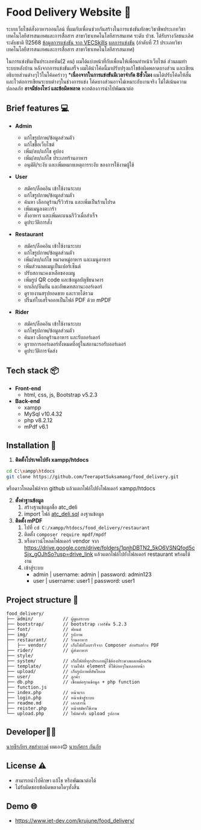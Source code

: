 # Food Delivery Website 🛵
ระบบเว็บไซต์สั่งอาหารออนไลน์ ที่ผมกับเพื่อนช่วยกันสร้างในการแข่งขันทักษะวิชาชีพประเภทวิชาเทคโนโลยีสารสนเทศและการสื่อสาร สาขาวิชาเทคโนโลยีสารสนเทศ ระดับ ปวช. ได้รับรางวัลชนะเลิศระดับชาติ ปี2568
[ข้อมูลการแข่งขัน จาก VECSkills](http://www2.chainat.ac.th/vecskills/pages/level1_contest_list_detail.php?c_id=1383016201&lh_id=1&st_id=5&sma_id=7&smi_id=1&sl_id=1)
[ผลการแข่งขัน](http://www2.chainat.ac.th/vecskills/pages/level1_contest_trophy2.php) (ลำดับที่ 7.1 ประเภทวิชาเทคโนโลยีสารสนเทศและการสื่อสาร สาขาวิชาเทคโนโลยีสารสนเทศ)

ในการแข่งขันเป็นประเภททีม(2 คน) ผมได้แบ่งหน้าที่กับเพื่อนให้เพื่อนทำหน้าเว็บไซต์ ส่วนผมทำระบบหลังบ้าน หลังจากการแข่งขันเสร็จ ผมได้นำโค้ดนี้มาปรับปรุงแก้ไขข้อผิดพลาดบางส่วน และเขียนอธิบายส่วนต่างๆไว้ในโค้ดคร่าวๆ
***เนื่องจากในการแข่งขันมีเวลาจำกัด 8ชั่วโมง** ผมได้ปรับโค้ดให้สั้นและไวต่อการเขียนระบบต่างๆในช่วงการแข่ง โค้ดบางส่วนอาจไม่เหมาะกับงานจริง ไม่ได้เน้นความปลอดภัย **อาจมีช่องโหว่ และข้อผิดพลาด** หากต้องการนำไปพัฒณาต่อ

## Brief features 💻
- **Admin**
  - แก้ไขรูปภาพ/ข้อมูลส่วนตัว
  - แก้ไขชื่อเว็บไซต์
  - เพิ่ม/ลบ/แก้ไข คูปอง
  - เพิ่ม/ลบ/แก้ไข ประเภทร้านอาหาร
  -  อนุมัติ/ระงับ และเพิ่มหมายเหตุการระงับ ของการใช้งานผู้ใช้

- **User**
  - สมัคร/ล็อคอิน เข้าใช้งานระบบ
  - แก้ไขรูปภาพ/ข้อมูลส่วนตัว
  - ค้นหา เลือกดูร้าน/รีวิวร้าน และเพิ่มเป็นร้านโปรด
  - เพิ่มเมนูลงตะกร้า 
  - สั่งอาหาร และเพิ่มคะแนนรีวิวเมื่อสำเร็จ
  - ดูประวัติการสั่ง

- **Restaurant**
  - สมัคร/ล็อคอิน เข้าใช้งานระบบ
  - แก้ไขรูปภาพ/ข้อมูลส่วนตัว
  - เพิ่ม/ลบ/แก้ไข หมวดหมู่อาหาร และเมนูอาหาร
  - เพิ่มส่วนลดเมนูเป็นเปอร์เซ็นต์
  - ปรับสถานะคงเหลือของเมนู
  - เพิ่มรูป QR code และข้อมูลบัญชีธนาคาร
  - ยกเลิก/ยืนยัน และอัพเดทสถานะออร์เดอร์
  - ดูรายงานสรุปยอดขาย และรายได้รวม
  - ปริ้นท์ใบเสร็จออกเป็นไฟล์ PDF ด้วย mPDF

- **Rider**
  - สมัคร/ล็อคอิน เข้าใช้งานระบบ
  - แก้ไขรูปภาพ/ข้อมูลส่วนตัว
  - ค้นหา เลือกดูร้านอาหาร และรับออร์เดอร์
  - ดูรายการออร์เดอร์ทั้งหมดที่อยู่ในสถานะรอรับออร์เดอร์
  - ดูประวัติการจัดส่ง

## Tech stack 📦
- **Front-end**
  - html, css, js, Bootstrap v5.2.3
- **Back-end**
  - xampp
  - MySql v10.4.32
  - php v8.2.12 
  - mPdf v6.1


## Installation 🔧
1. **ติดตั้งโปรเจคไปยัง xampp/htdocs**
``` bash
cd C:\xampp\htdocs
git clone https://github.com/TeerapatSuksamang/food_delivery.git 
```
หรือดาวโหลดไฟล์จาก github แล้วแตกไฟล์ไปยังโฟลเดอร์ xampp/htdocs

2. **ตั้งค่าฐานข้อมูล**
   1. สร้างฐานข้อมูลชื่อ atc_deli
   2. import ไฟล์ [atc_deli.sql](https://github.com/TeerapatSuksamang/food_delivery/blob/main/atc_deli.sql) ลงฐานข้อมูล
3. **ติดตั้ง mPDF**
   1. ไปที่ ``cd C:/xampp/htdocs/food_delivery/restaurant``
   2. ติดตั้ง ``composer require mpdf/mpdf``
   3. หรือดาวน์โหลดโฟลเดอร์ vendor จาก https://drive.google.com/drive/folders/1pnhDBTN2_5kO6VSNQfod5cSjx_gOJhSo?usp=drive_link แล้วแตกไฟล์ไปยังโฟลเดอร์ restaurant พร้อมใช้งาน
   4.  เข้าสู่ระบบ
		- admin | username: admin | password: admin123
		- user | username: user1 | password: user1

##  Project structure 📂
```
food_delivery/
├── admin/           // ผู้ดูแลระบบ
├── bootstrap/       // bootstrap เวอร์ชั่น 5.2.3
├── font/            // ฟอนต์
├── img/             // รูปภาพ
├── restaurant/      // ร้านอาหาร
│   ├── vendor/      // เก็บไฟล์ไลบรารีจาก Composer สำหรับสร้าง PDF
├── rider/           // ผู้ส่งอาหาร
├── style/      
├── system/          // เก็บไฟล์ที่ทุกประเภทผู้ใช้ต้องประมวลผลเหมือนกัน
├── template/        // รวมไฟล์ element ที่ใช้บ่อยๆในหลายหน้า
├── upload/          // เก็บรูปภาพที่อัพโหลด
├── user/            // ลูกค้า
├── db.php           // เชื่อมต่อฐานข้อมูล + php function 
├── function.js      
├── index.php        // หน้าแรก
├── login.php        // หน้าเข้าสู่ระบบ
├── readme.md        // เอกสารนี้
├── reister.php      // หน้าสมัครใช้งาน
└── upload.php       // ไฟล์คำสั่ง upload รูปภาพ
```

## Developer👨‍💻
[นายธีรภัทร สุขสำอางค์](https://www.facebook.com/teerapat.suksamang) ผมเอง😊
[นายภัศกร กันภัย](https://www.facebook.com/pxssakorn.eiei)

## License ⚠️
- สามารถนำไปศึกษา แก้ไข หรือพัฒณาต่อได้
- ไม่รับผิดชอบข้อผิดพลาดใดๆทั้งสิ้น

## Demo 🌐
- https://www.iet-dev.com/krujune/food_delivery/

